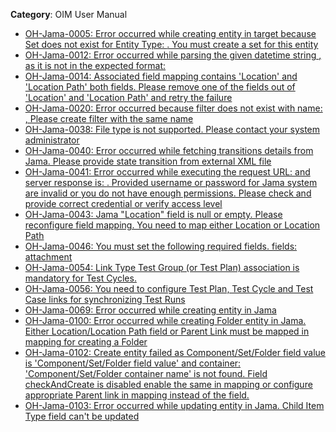 **Category**: OIM User Manual

- [OH-Jama-0005: Error occurred while creating entity in target because Set does not exist for Entity Type: <Entity type>. You must create a set for this entity](jama/oh-jama-0005.md)
- [OH-Jama-0012: Error occurred while parsing the given datetime string <actual date>, as it is not in the expected format: <expected format>](jama/oh-jama-0012.md)
- [OH-Jama-0014: Associated field mapping contains 'Location' and 'Location Path' both fields. Please remove one of the fields out of 'Location' and 'Location Path' and retry the failure](jama/oh-jama-0014.md)
- [OH-Jama-0020: Error occurred because filter does not exist with name: <Filter ID>, Please create filter with the same name](jama/oh-jama-0020.md)
- [OH-Jama-0038: File type is not supported. Please contact your system administrator](jama/oh-jama-0038.md)
- [OH-Jama-0040: Error occurred while fetching transitions details from Jama. Please provide state transition from external XML file](jama/oh-jama-0040.md)
- [OH-Jama-0041: Error occurred while executing the request URL: <URL> and server response is:  <server response>.  Provided username or password for Jama system are invalid or you do not have enough permissions. Please check and provide correct credential or verify access level](jama/oh-jama-0041.md)
- [OH-Jama-0043: Jama "Location" field is null or empty. Please reconfigure field mapping. You need to map either Location or Location Path](jama/oh-jama-0043.md)
- [OH-Jama-0046: You must set the following required fields. fields: attachment](jama/oh-jama-0046.md)
- [OH-Jama-0054: Link Type Test Group (or Test Plan) association is mandatory for Test Cycles.](jama/oh-jama-0054.md)
- [OH-Jama-0056: You need to configure Test Plan, Test Cycle and Test Case links for synchronizing Test Runs](jama/oh-jama-0056.md)
- [OH-Jama-0069: Error occurred while creating entity in Jama](jama/oh-jama-0069.md)
- [OH-Jama-0100: Error occurred while creating Folder entity in Jama. Either Location/Location Path field or Parent Link must be mapped in mapping for creating a Folder](jama/oh-jama-0100.md)
- [OH-Jama-0102: Create entity failed as Component/Set/Folder field value is 'Component/Set/Folder field value' and container: 'Component/Set/Folder container name' is not found. Field checkAndCreate is disabled enable the same in mapping or configure appropriate Parent link in mapping instead of the field.](jama/oh-jama-0102.md)
- [OH-Jama-0103: Error occurred while updating entity in Jama. Child Item Type field can't be updated](jama/oh-jama-0103.md)

